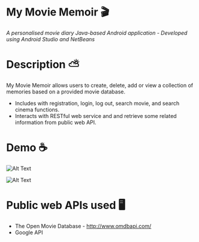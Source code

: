 # My Movie Memoir :clapper:
*A personalised movie diary Java-based Android application - Developed using Android Studio and NetBeans*
# Description :partly_sunny:
My Movie Memoir allows users to create, delete, add or view a collection of memories based on a provided movie database.
* Includes with registration, login, log out, search movie, and search cinema functions.
* Interacts with RESTful web service and and retrieve some related information from public web API.
# Demo :coffee:
![Alt Text](https://media.giphy.com/media/b4SKikTFhcv0TKqzoz/giphy.gif)

![Alt Text](https://media.giphy.com/media/0660E3djH6GwL4Cm66/giphy.gif)
# Public web APIs used 🖥️
* The Open Movie Database - http://www.omdbapi.com/
* Google API
